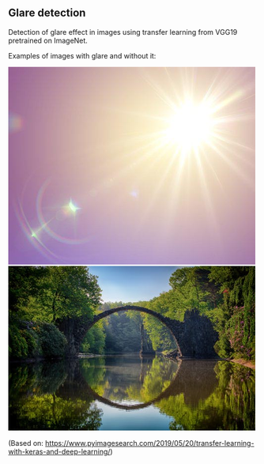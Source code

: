 ## Glare detection

Detection of glare effect in images using transfer learning from VGG19 pretrained on ImageNet.

Examples of images with glare and without it:

![Glare](Data/glare/5.sun-glare.jpg)
![No glare](Data/no_glare/10.pexels-photo-814499.jpeg)

(Based on: https://www.pyimagesearch.com/2019/05/20/transfer-learning-with-keras-and-deep-learning/)

